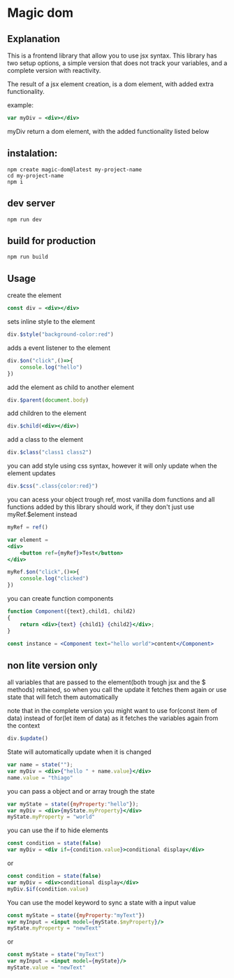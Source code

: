 # Magic dom

## Explanation

This is a frontend library that allow you to use jsx syntax. This library has two setup options, a simple version that does not track your variables, and a complete version with reactivity.

The result of a jsx element creation, is a dom element, with added extra functionality.

example:

```jsx
var myDiv = <div></div>
```

myDiv return a dom element, with the added functionality listed below

## instalation:

```
npm create magic-dom@latest my-project-name
cd my-project-name
npm i
```

## dev server
```
npm run dev
```

## build for production

```
npm run build
```

## Usage

create the element
```jsx
const div = <div></div>
```

sets inline style to the element
```jsx
div.$style("background-color:red")
```

adds a event listener to the element
```jsx
div.$on("click",()=>{
    console.log("hello")
})
```

add the element as child to another element
```jsx
div.$parent(document.body)
```

add children to the element
```jsx
div.$child(<div></div>)
```

add a class to the element
```jsx
div.$class("class1 class2")
```

you can add style using css syntax, however it will only update when the element updates
```jsx
div.$css(".class{color:red}")
```

you can acess your object trough ref, most vanilla dom functions and all functions added by this library should work,
if they don't just use myRef.$element instead
```jsx
myRef = ref()

var element =
<div>
    <button ref={myRef}>Test</button>
</div>

myRef.$on("click",()=>{
    console.log("clicked")
})
```

you can create function components

```jsx
function Component({text},child1, child2)
{
    return <div>{text} {child1} {child2}</div>;
}

const instance = <Component text="hello world">content</Component>
```

## non lite version only

all variables that are passed to the element(both trough jsx and the $ methods) retained, so when you call
the update it fetches them again or use state that will fetch them automatically

 note that in the complete version you might want to use for(const item of data) instead of for(let item of data) as it fetches the variables again from the context
```jsx
div.$update()
```

State will automatically update when it is changed
```jsx
var name = state("");
var myDiv = <div>{"hello " + name.value}</div>
name.value = "thiago"
```

you can pass a object and or array trough the state
```jsx
var myState = state({myProperty:"hello"});
var myDiv = <div>{myState.myProperty}</div>
myState.myProperty = "world"
```

you can use the if to hide elements

```jsx
const condition = state(false)
var myDiv = <div if={condition.value}>conditional display</div>
```
or
```jsx
const condition = state(false)
var myDiv = <div>conditional display</div>
myDiv.$if(condition.value)
```

You can use the model keyword to sync a state with a input value
```jsx
const myState = state({myProperty:"myText"})
var myInput = <input model={myState.$myProperty}/>
myState.myProperty = "newText"

```
or 
```jsx
const myState = state("myText")
var myInput = <input model={myState}/>
myState.value = "newText"
```


